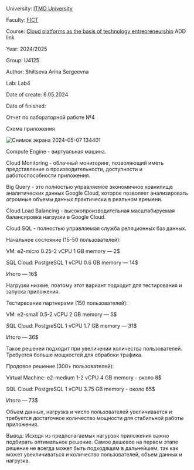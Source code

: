 University: [ITMO University](https://itmo.ru/ru/)

Faculty: [FICT](https://fict.itmo.ru)

Course: [Cloud platforms as the basis of technology entrepreneurship](https://) ADD link

Year: 2024/2025

Group: U4125

Author: Shiltseva Arina Sergeevna

Lab: Lab4

Date of create: 6.05.2024

Date of finished:

Отчет по лабораторной работе №4

Схема приложения 

![Снимок экрана 2024-05-07 134401](https://github.com/Arinaitmo/2023_2024-cloud-platforms-as-the-basis-of-technology-entrepreneurship-u4125-shiltseva_a_s/assets/164926878/823d3588-3ec7-4d65-afe3-e36150876640)

Compute Engine  - виртуальная машина.

Cloud Monitoring - облачный мониторинг, позволяющий иметь представление о производительности, доступности и работоспособности приложения.

Big Query - это полностью управляемое экономичное хранилище аналитических данных Google Cloud, которое позволяет анализировать огромные объемы данных практически в реальном времени.

Cloud Load Balancing - высокопроизводительная масштабируемая балансировка нагрузки в Google Cloud.

Cloud SQL - полностью управляемая служба реляционных баз данных.



Начальное состояние (15-50 пользователей): 

VM: e2-micro 0.25-2 vCPU 1 GB memory — 2$

SQL Cloud: PostgreSQL 1 vCPU 0.6 GB memory — 14$

Итого — 16$

Нагрузки низкие, поэтому этот вариант подходит для тестирования и запуска приложения.



Тестирвоание партнерами (150 пользователей):

VM: e2-small 0.5-2 vCPU 2 GB memory — 5$

SQL Cloud: PostgreSQL 1 vCPU 1.7 GB memory — 31$

Итого — 36$

Такое решенеи подходит при увеличении количества пользователей. Требуется больше мощностей для обрабоки трафика.



Продовое решение (300+ пользователей): 

Virtual Machine: e2-medium 1-2 vCPU 4 GB memory - около 8$

SQL Cloud: PostgreSQL 1 vCPU 3.75 GB memory - около 65$

Итого —  73$

Объем данных, нагрузка и число пользователей увеличивается и требуется достаточное количество мощности для стабильной работы приложения.

Вывод: Исходя из предполагаемых нагурзок приложения важно подбирать оптимальное решение. Самое дешевое на первом этапе решение не всегда может быть подходящим в дальнейшем, так как может увекличиваться и количество пользователей,  объем данных и нагрузка. 
